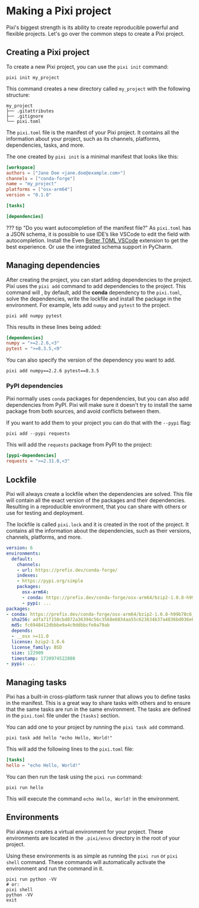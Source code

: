 # Making a Pixi project

Pixi's biggest strength is its ability to create reproducible powerful and flexible projects.
Let's go over the common steps to create a Pixi project.

## Creating a Pixi project
To create a new Pixi project, you can use the `pixi init` command:

```shell
pixi init my_project
```

This command creates a new directory called `my_project` with the following structure:

```shell
my_project
├── .gitattributes
├── .gitignore
└── pixi.toml
```

The `pixi.toml` file is the manifest of your Pixi project.
It contains all the information about your project, such as its channels, platforms, dependencies, tasks, and more.

The one created by `pixi init` is a minimal manifest that looks like this:

```toml title="pixi.toml"
[workspace]
authors = ["Jane Doe <jane.doe@example.com>"]
channels = ["conda-forge"]
name = "my_project"
platforms = ["osx-arm64"]
version = "0.1.0"

[tasks]

[dependencies]
```

??? tip "Do you want autocompletion of the manifest file?"
    As `pixi.toml` has a JSON schema, it is possible to use IDE’s like VSCode to edit the field with autocompletion.
    Install the Even [Better TOML VSCode](https://marketplace.visualstudio.com/items?itemName=tamasfe.even-better-toml) extension to get the best experience.
    Or use the integrated schema support in PyCharm.

## Managing dependencies
After creating the project, you can start adding dependencies to the project.
Pixi uses the `pixi add` command to add dependencies to the project.
This command will , by default, add the **conda** dependency to the `pixi.toml`, solve the dependencies, write the lockfile and install the package in the environment.
For example, lets add `numpy` and `pytest` to the project.

```shell
pixi add numpy pytest
```
This results in these lines being added:

```toml title="pixi.toml"
[dependencies]
numpy = ">=2.2.6,<3"
pytest = ">=8.3.5,<9"
```

You can also specify the version of the dependency you want to add.

```shell
pixi add numpy==2.2.6 pytest==8.3.5
```

### PyPI dependencies
Pixi normally uses `conda` packages for dependencies, but you can also add dependencies from PyPI.
Pixi will make sure it doesn't try to install the same package from both sources, and avoid conflicts between them.

If you want to add them to your project you can do that with the `--pypi` flag:

```shell
pixi add --pypi requests
```
This will add the `requests` package from PyPI to the project:

```toml title="pixi.toml"
[pypi-dependencies]
requests = ">=2.31.0,<3"
```

## Lockfile
Pixi will always create a lockfile when the dependencies are solved.
This file will contain all the exact version of the packages and their dependencies.
Resulting in a reproducible environment, that you can share with others or use for testing and deployment.

The lockfile is called `pixi.lock` and it is created in the root of the project.
It contains all the information about the dependencies, such as their versions, channels, platforms, and more.

```yaml title="pixi.lock"
version: 6
environments:
  default:
    channels:
    - url: https://prefix.dev/conda-forge/
    indexes:
    - https://pypi.org/simple
    packages:
      osx-arm64:
      - conda: https://prefix.dev/conda-forge/osx-arm64/bzip2-1.0.8-h99b78c6_7.conda
      - pypi: ...
packages:
- conda: https://prefix.dev/conda-forge/osx-arm64/bzip2-1.0.8-h99b78c6_7.conda
  sha256: adfa71f158cbd872a36394c56c3568e6034aa55c623634b37a4836bd036e6b91
  md5: fc6948412dbbbe9a4c9ddbbcfe0a79ab
  depends:
  - __osx >=11.0
  license: bzip2-1.0.6
  license_family: BSD
  size: 122909
  timestamp: 1720974522888
- pypi: ...
```

## Managing tasks
Pixi has a built-in cross-platform task runner that allows you to define tasks in the manifest.
This is a great way to share tasks with others and to ensure that the same tasks are run in the same environment.
The tasks are defined in the `pixi.toml` file under the `[tasks]` section.

You can add one to your project by running the `pixi task add` command.

```shell
pixi task add hello "echo Hello, World!"
```
This will add the following lines to the `pixi.toml` file:

```toml title="pixi.toml"
[tasks]
hello = "echo Hello, World!"
```
You can then run the task using the `pixi run` command:

```shell
pixi run hello
```
This will execute the command `echo Hello, World!` in the environment.

## Environments
Pixi always creates a virtual environment for your project.
These environments are located in the `.pixi/envs` directory in the root of your project.

Using these environments is as simple as running the `pixi run` or `pixi shell` command.
These commands will automatically activate the environment and run the command in it.

```shell
pixi run python -VV
# or:
pixi shell
python -VV
exit
```

